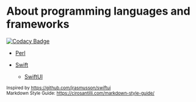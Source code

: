 # About programming languages and frameworks
[![Codacy Badge](https://app.codacy.com/project/badge/Grade/abbd15ec9401452dbe191bdd97ba9b48)](https://www.codacy.com/gh/christianeiselt/docs/dashboard?utm_source=github.com&amp;utm_medium=referral&amp;utm_content=christianeiselt/docs&amp;utm_campaign=Badge_Grade)

*   [Perl](Perl/README.md)

*   [Swift](Swift/README.md)

    *   [SwiftUI](Swift/SwiftUI)

<sub>Inspired by https://github.com/jrasmusson/swiftui</sub>  
<sub>Markdown Style Guide: https://cirosantilli.com/markdown-style-guide/</sub>  
